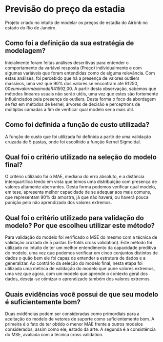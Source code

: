 # Previsão do preço da estadia

Projeto criado no intuito de modelar os preços de estadia do Airbnb no estado do Rio de Janeiro.

## Como foi a definição da sua estratégia de modelagem?
Inicialmente foram feitas análises descritivas para entender o comportamento da variável resposta (Preço) individualmente e com algumas variáveis que foram entendidas como de alguma relevância. Com estas análises, foi percebido que há a presença de valores outliers massivos, uma vez que 90% dos valores se encontram até R$1250,00 e um valor máximo de R$41592,00. 
A partir desta observação, sabemos que métodos lineares usuais não serão utéis, uma vez que estes são fortemente influênciados pela presença de outliers. Desta forma o foco da abordagem se fez em métodos de kernel, árvores de decisão e perceptrons de múltiplas camadas a fim de verificar qual modelo seria mais útil.

## Como foi definida a função de custo utilizada?
A função de custo que foi utilizada foi definida a partir de uma validação cruzada de 5 pastas, onde foi escolhido a função Kernel Sigmoidal.

## Qual foi o critério utilizado na seleção do modelo final?
O critério utilizado foi o MAE, mediana do erro absoluto, e a distância interquartilica tendo em vista que temos uma distribuição com presença de valores altamente aberrantes. 
Desta forma podemos verificar qual modelo, em tese, apresenta melhor capacidade de se adequar aos mais comuns, que representam 90% da amostra, já que não haverá, ou haverá pouca punição pelo não aprendizado dos valores extremos.

## Qual foi o critério utilizado para validação do modelo? Por que escolheu utilizar este método?
Para validação do modelo foi verificado o MSE do mesmo com a técnica de validação cruzada de 5 pastas (5-folds cross validation). 
Este método foi utilizado no intuito de ter um melhor entendimento da capacidade preditiva do modelo, uma vez que podemos verificar em cinco conjuntos distintos de dados o quão bem ele foi capaz de entender a estrutura de dados e a generalizar.
Ao contrário da seleção do modelo final, nesta etapa foi utilizada uma métrica de validação do modelo que pune valores extremos, uma vez que agora, com um modelo que aprende o contexto geral dos dados, deseja-se otimizar o aprendizado também dos valores extremos.

## Quais evidências você possui de que seu modelo é suficientemente bom?
Duas evidências podem ser consideradas como primordiais para a aceitação do modelo de vetores de suporte como suficientemente bom. 
A primeira é o fato de ter obtido o menor MAE frente a outros modelos considerados, assim como ele, estado da arte. A segunda é a consistência do MSE, avaliada com a técnica cross validation.
